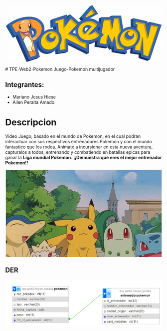  
<p align="center">
  <img align="center" src="gifs/TituloPokemon.gif">
</p>
# TPE-Web2-Pokemon
Juego-Pokemon multijugador

## Integrantes:
  * Mariano Jesus Hiese
  * Ailen Peralta Amado

# Descripcion
Video Juego, basado en el mundo de Pokemon, en el cual podran interactuar con sus respectivos entrenadores Pokemon y con el mundo fantastico que los rodea. 
Animate a incursionar en esta nueva aventura, capturalos a todos, entrenando y combatiendo en batallas epicas para ganar la **Liga mundial Pokemon**.
**¡¡Demuestra que eres el mejor entrenador Pokemon!!**

 <p align="center">
  <img align="center" src="gifs/pokemons.gif">
</p>

## DER 
![Diagrama de Entidades y Relaciones](/images/DEREntrenadorPokemon.png)

